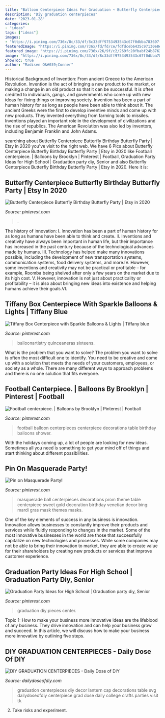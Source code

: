 ```yaml
---
title: "Balloon Centerpiece Ideas For Graduation ~ Butterfly Centerpiece Butterfly Birthday Butterfly Party"
description: "Diy graduation centerpieces"
date: "2023-01-28"
categories:
- "ideas"
tags: ["ideas"]
images:
- "https://i.pinimg.com/736x/8c/33/df/8c33dff9753493543c67f0dbba783697--masquerade-party-centerpieces-masquerade-ball-decorations.jpg"
featuredImage: "https://i.pinimg.com/736x/fd/fd/ce/fdfdceb6435c97130e8edd3b27908fe6.jpg"
featured_image: "https://i.pinimg.com/736x/26/9f/c2/269fc20fbabf24b87621634ae4a76d8d.jpg"
image: "https://i.pinimg.com/736x/8c/33/df/8c33dff9753493543c67f0dbba783697--masquerade-party-centerpieces-masquerade-ball-decorations.jpg"
ShowToc: true
author: "Madisen O&#039;Conner"
---
```



Historical Background of Invention: From ancient Greece to the American Revolution.
Invention is the act of bringing a new product to the market, or making a change in an old product so that it can be successful. It is often credited to individuals, gangs, and governments who come up with new ideas for fixing things or improving society. Invention has been a part of human history for as long as people have been able to think about it. The ancient Greeks were the first to develop inventive minds and come up with new products. They invented everything from farming tools to missiles. Inventions played an important role in the development of civilizations and the rise of republics. The American Revolution was also led by inventors, including Benjamin Franklin and John Adams.

	

		
searching about Butterfly Centerpiece Butterfly Birthday Butterfly Party | Etsy in 2020 you've visit to the right web. We have 6 Pics about Butterfly Centerpiece Butterfly Birthday Butterfly Party | Etsy in 2020 like Football centerpiece. | Balloons by Brooklyn | Pinterest | Football, Graduation Party Ideas for High School | Graduation party diy, Senior and also Butterfly Centerpiece Butterfly Birthday Butterfly Party | Etsy in 2020. Here it is:
		
    
## Butterfly Centerpiece Butterfly Birthday Butterfly Party | Etsy In 2020

<img loading=lazy src="https://i.pinimg.com/736x/fd/fd/ce/fdfdceb6435c97130e8edd3b27908fe6.jpg" onerror="this.onerror=null;this.src='https://tse4.mm.bing.net/th?id=OIP.AzeqG4iE8hlMOs2ZdZiDtwHaNK&amp;pid=15.1';" alt="Butterfly Centerpiece Butterfly Birthday Butterfly Party | Etsy in 2020">

_Source: pinterest.com_

>. 

	

The history of innovation:
I. Innovation has been a part of human history for as long as humans have been able to think and create. II. Inventions and creativity have always been important in human life, but their importance has increased in the past century because of the technological advances made by humans. III. Technology has helped make many innovations possible, including the development of new transportation systems, communication systems, food delivery systems, and more.IV. However, some inventions and creativity may not be practical or profitable – for example, Roomba being shelved after only a few years on the market due to its high cost. V. However, innovation is not just about practicality or profitability – it is also about bringing new ideas into existence and helping humans achieve their goals.VI.

    
## Tiffany Box Centerpiece With Sparkle Balloons &amp; Lights | Tiffany Blue

<img loading=lazy src="https://i.pinimg.com/736x/26/9f/c2/269fc20fbabf24b87621634ae4a76d8d.jpg" onerror="this.onerror=null;this.src='https://tse4.mm.bing.net/th?id=OIP.9FoEvzrEtVWJ-v11zoagrgHaLG&amp;pid=15.1';" alt="Tiffany Box Centerpiece with Sparkle Balloons &amp; Lights | Tiffany blue">

_Source: pinterest.com_

>balloonartistry quinceaneras sixteens. 

	

What is the problem that you want to solve?
The problem you want to solve is often the most difficult one to identify. You need to be creative and come up with a solution that meets the needs of your customers, employees, or society as a whole. There are many different ways to approach problems and there is no one solution that fits everyone.

    
## Football Centerpiece. | Balloons By Brooklyn | Pinterest | Football

<img loading=lazy src="https://s-media-cache-ak0.pinimg.com/736x/85/9d/38/859d38c775e1403a2845edd4b4f71cfa--football-centerpieces-balloon-centerpieces.jpg" onerror="this.onerror=null;this.src='https://tse4.mm.bing.net/th?id=OIP.qenEBLheON28HyYg6GDl-wHaJ4&amp;pid=15.1';" alt="Football centerpiece. | Balloons by Brooklyn | Pinterest | Football">

_Source: pinterest.com_

>football balloon centerpieces centerpiece decorations table birthday balloons shower. 

	

With the holidays coming up, a lot of people are looking for new ideas. Sometimes all you need is something to get your mind off of things and start thinking about different possibilities. 

    
## Pin On Masquerade Party!

<img loading=lazy src="https://i.pinimg.com/736x/8c/33/df/8c33dff9753493543c67f0dbba783697--masquerade-party-centerpieces-masquerade-ball-decorations.jpg" onerror="this.onerror=null;this.src='https://tse2.mm.bing.net/th?id=OIP.eddBSx3HOM9XPpDz9N0dKQHaJ3&amp;pid=15.1';" alt="Pin on Masquerade Party!">

_Source: pinterest.com_

>masquerade ball centerpieces decorations prom theme table centerpiece sweet gold decoration birthday venetian decor bing mardi gras mask themes masks. 

	

One of the key elements of success in any business is innovation. Innovation allows businesses to constantly improve their products and services while fluidly responding to changes in the market. Some of the most innovative businesses in the world are those that successfully capitalize on new technologies and processes. While some companies may not be able to bring their innovation to market, they are able to create value for their shareholders by creating new products or services that improve customer experience.

    
## Graduation Party Ideas For High School | Graduation Party Diy, Senior

<img loading=lazy src="https://i.pinimg.com/736x/72/93/d1/7293d1a7ff59f981eacd84c978b48bc9.jpg" onerror="this.onerror=null;this.src='https://tse1.mm.bing.net/th?id=OIP.DtBcMCsrAJtnRH5VeWFvWwHaNK&amp;pid=15.1';" alt="Graduation Party Ideas for High School | Graduation party diy, Senior">

_Source: pinterest.com_

>graduation diy pieces center. 

	

Topic 1: How to make your business more innovative
Ideas are the lifeblood of any business. They drive innovation and can help your business grow and succeed. In this article, we will discuss how to make your business more innovative by outlining five steps.

    
## DIY GRADUATION CENTERPIECES - Daily Dose Of DIY

<img loading=lazy src="https://i2.wp.com/dailydoseofdiy.com/wp-content/uploads/DIY-GRADUATION-CENTERPIECES.jpg?fit=600%2C1100&amp;ssl=1" onerror="this.onerror=null;this.src='https://tse3.mm.bing.net/th?id=OIP.9DmknrVzv_nDnHH2xTWsIAHaNl&amp;pid=15.1';" alt="DIY GRADUATION CENTERPIECES - Daily Dose of DIY">

_Source: dailydoseofdiy.com_

>graduation centerpieces diy decor lantern cap decorations table svg dailydoseofdiy centerpiece grad dose daily college crafts parties visit tk. 

	

2. Take risks and experiment.

